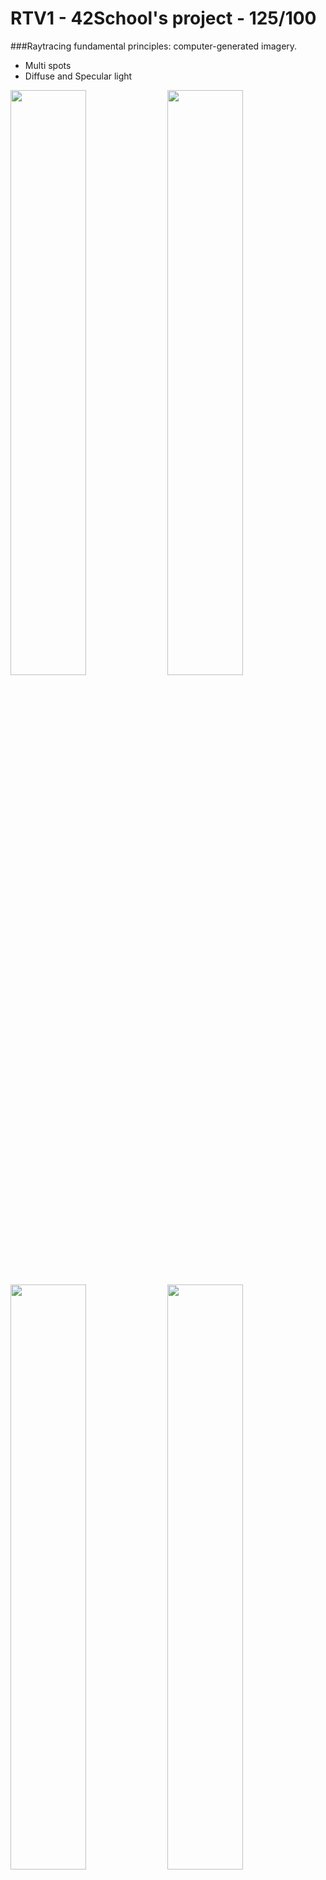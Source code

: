 # RTV1 - 42School's project - 125/100
###Raytracing fundamental principles: computer-generated imagery.

- Multi spots
- Diffuse and Specular light

<img align="center" src="http://i.imgur.com/4skBKNa.png" width="49%" />
<img align="center" src="http://i.imgur.com/lcjZBNs.png" width="49%" />
<img align="center" src="http://i.imgur.com/gVOYW8i.png" width="49%" />
<img align="center" src="http://i.imgur.com/iqEYT8V.png" width="49%" />
